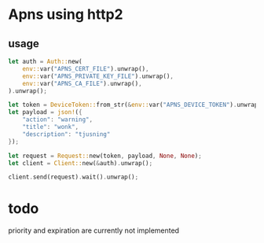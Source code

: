 # Apns using http2

## usage
```rust
let auth = Auth::new(
	env::var("APNS_CERT_FILE").unwrap(),
	env::var("APNS_PRIVATE_KEY_FILE").unwrap(),
	env::var("APNS_CA_FILE").unwrap(),
).unwrap();

let token = DeviceToken::from_str(&env::var("APNS_DEVICE_TOKEN").unwrap()).unwrap();
let payload = json!({
	"action": "warning",
	"title": "wonk",
	"description": "tjusning"
});

let request = Request::new(token, payload, None, None);
let client = Client::new(&auth).unwrap();

client.send(request).wait().unwrap();
```

# todo

priority and expiration are currently not implemented
